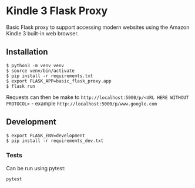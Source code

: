 # Kindle 3 Flask Proxy

Basic Flask proxy to support accessing modern websites using the Amazon Kindle 3 built-in web browser.


## Installation

```
$ python3 -m venv venv
$ source venv/bin/activate
$ pip install -r requirements.txt
$ export FLASK_APP=basic_flask_proxy.app
$ flask run
```

Requests can then be make to `http://localhost:5000/p/<URL HERE WITHOUT PROTOCOL>` - example `http://localhost:5000/p/www.google.com`


## Development

```
$ export FLASK_ENV=development
$ pip install -r requirements_dev.txt
```

### Tests

Can be run using pytest:

```
pytest
```
